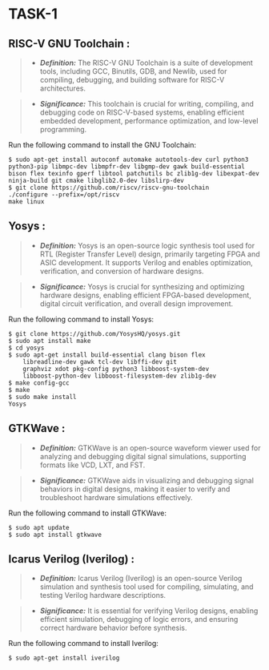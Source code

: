 # TASK-1

## RISC-V GNU Toolchain : 
 > *  _**Definition:**_ The RISC-V GNU Toolchain is a suite of development tools, including GCC, Binutils, GDB, and Newlib, used for compiling, debugging, and building software for RISC-V architectures.  
  
 > * _**Significance:**_ This toolchain is crucial for writing, compiling, and debugging code on RISC-V-based systems, enabling efficient embedded development, performance optimization, and low-level programming.   
  
Run the following command to install the GNU Toolchain:   
```
$ sudo apt-get install autoconf automake autotools-dev curl python3 python3-pip libmpc-dev libmpfr-dev libgmp-dev gawk build-essential bison flex texinfo gperf libtool patchutils bc zlib1g-dev libexpat-dev ninja-build git cmake libglib2.0-dev libslirp-dev  
$ git clone https://github.com/riscv/riscv-gnu-toolchain  
./configure --prefix=/opt/riscv
make linux
```   

## Yosys :  
 > * _**Definition:**_ Yosys is an open-source logic synthesis tool used for RTL (Register Transfer Level) design, primarily targeting FPGA and ASIC development. It supports Verilog and enables optimization, verification, and conversion of hardware designs.  
  
 > * _**Significance:**_ Yosys is crucial for synthesizing and optimizing hardware designs, enabling efficient FPGA-based development, digital circuit verification, and overall design improvement.
  
Run the following command to install Yosys:      
```   
$ git clone https://github.com/YosysHQ/yosys.git  
$ sudo apt install make   
$ cd yosys  
$ sudo apt-get install build-essential clang bison flex 
    libreadline-dev gawk tcl-dev libffi-dev git
    graphviz xdot pkg-config python3 libboost-system-dev 
    libboost-python-dev libboost-filesystem-dev zlib1g-dev  
$ make config-gcc  
$ make   
$ sudo make install  
Yosys 
```      

## GTKWave :  
 > * _**Definition:**_ GTKWave is an open-source waveform viewer used for analyzing and debugging digital signal simulations, supporting formats like VCD, LXT, and FST.
  
 > * _**Significance:**_ GTKWave aids in visualizing and debugging signal behaviors in digital designs, making it easier to verify and troubleshoot hardware simulations effectively.  
  
Run the following command to install GTKWave:     
```
$ sudo apt update  
$ sudo apt install gtkwave
```   


## Icarus Verilog (Iverilog) :   
 > * _**Definition:**_ Icarus Verilog (Iverilog) is an open-source Verilog simulation and synthesis tool used for compiling, simulating, and testing Verilog hardware descriptions.   
  
 > * _**Significance:**_ It is essential for verifying Verilog designs, enabling efficient simulation, debugging of logic errors, and ensuring correct hardware behavior before synthesis.   
  
Run the following command to install Iverilog:   
```
$ sudo apt-get install iverilog     
```   



